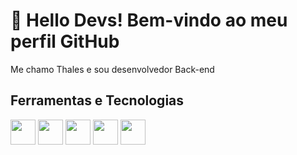 # 👋 Hello Devs! Bem-vindo ao meu perfil GitHub
Me chamo Thales e sou desenvolvedor Back-end

## Ferramentas e Tecnologias
<img src="https://cdn.jsdelivr.net/gh/devicons/devicon/icons/git/git-original.svg" width="40" height="40"/> <img src="https://cdn.jsdelivr.net/gh/devicons/devicon/icons/python/python-original.svg" width="40" height="40"/> <img src="https://cdn.jsdelivr.net/gh/devicons/devicon/icons/go/go-original-wordmark.svg" width="40" height="40"/> <img src="https://cdn.jsdelivr.net/gh/devicons/devicon/icons/digitalocean/digitalocean-original-wordmark.svg" width="40" height="40"/> <img src="https://cdn.jsdelivr.net/gh/devicons/devicon/icons/docker/docker-original-wordmark.svg" width="40" height="40"/>
          

